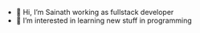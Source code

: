 - 👋 Hi, I’m Sainath working as fullstack developer
- 👀 I’m interested in learning new stuff in programming


<!---
Sainath2236/Sainath2236 is a ✨ special ✨ repository because its `README.md` (this file) appears on your GitHub profile.
You can click the Preview link to take a look at your changes.
--->
